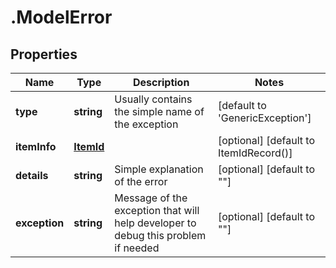 # .ModelError

## Properties

|Name | Type | Description | Notes|
|------------ | ------------- | ------------- | -------------|
|**type** | **string** | Usually contains the simple name of the exception | [default to &#39;GenericException&#39;]|
|**itemInfo** | [**ItemId**](ItemId.md) |  | [optional] [default to ItemIdRecord()]|
|**details** | **string** | Simple explanation of the error | [optional] [default to &quot;&quot;]|
|**exception** | **string** | Message of the exception that will help developer to debug this problem if needed | [optional] [default to &quot;&quot;]|



